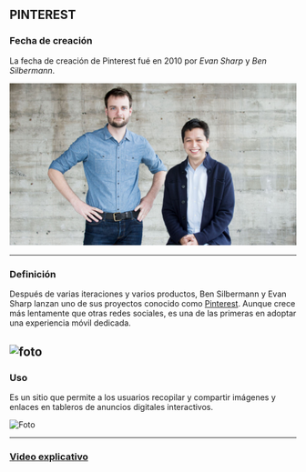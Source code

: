 
## **PINTEREST**



### **Fecha de creación**

La fecha de creación de Pinterest fué en 2010 por *Evan Sharp* y *Ben Silbermann*.

![Foto](https://github.com/RobertoNobleMaestro/RobertoNobleMaestro-SMX2-M8UF1A1-Pinterest-2010/blob/main/imagen_2022-09-30_111725968.png)

-------------------------------------------------------------------------------------------------------------------------------------------------
### **Definición**

Después de varias iteraciones y varios productos, Ben Silbermann y Evan Sharp lanzan uno de sus proyectos conocido como [Pinterest](https://www.pinterest.es). Aunque crece más lentamente que otras redes sociales, es una de las primeras en adoptar una experiencia móvil dedicada.

![foto](https://github.com/RobertoNobleMaestro/SMX2-M8UF1A1-Pinterest-2010-TemaExpuesto-RobertoNobleMaestro/blob/main/unnamed.png)  
-------------------------------------------------------------------------------------------------------------------------------------------------- 
### **Uso**

Es un sitio que permite a los usuarios recopilar y compartir imágenes y enlaces en tableros de anuncios digitales interactivos.

![Foto](https://github.com/RobertoNobleMaestro/SMX2-M8UF1A1-Pinterest-2010-TemaExpuesto-RobertoNobleMaestro/blob/main/1_ZHs11avrYorv3OqKGrJ3wg.png)

--------------------------------------------------------------------------------------------------------------------------------------------------

### [**Video explicativo**](https://www.youtube.com/watch?v=u2SVMCQhzdE)

